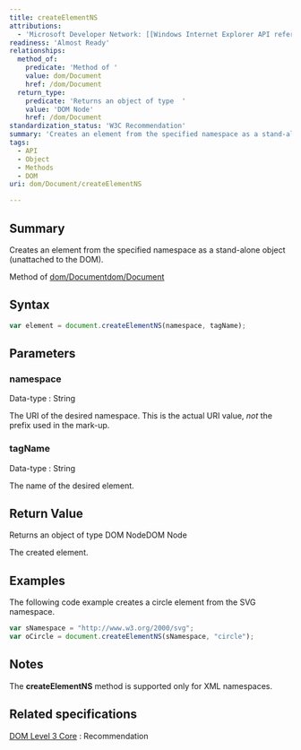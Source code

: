 ```yaml
---
title: createElementNS
attributions:
  - 'Microsoft Developer Network: [[Windows Internet Explorer API reference](http://msdn.microsoft.com/en-us/library/ie/hh828809%28v=vs.85%29.aspx) Article]'
readiness: 'Almost Ready'
relationships:
  method_of:
    predicate: 'Method of '
    value: dom/Document
    href: /dom/Document
  return_type:
    predicate: 'Returns an object of type  '
    value: 'DOM Node'
    href: /dom/Document
standardization_status: 'W3C Recommendation'
summary: 'Creates an element from the specified namespace as a stand-alone object (unattached to the DOM).'
tags:
  - API
  - Object
  - Methods
  - DOM
uri: dom/Document/createElementNS

---
```

## Summary

Creates an element from the specified namespace as a stand-alone object (unattached to the DOM).

Method of [dom/Document](/dom/Document)[dom/Document](/dom/Document)

## Syntax

``` js
var element = document.createElementNS(namespace, tagName);
```

## Parameters

### namespace

 Data-type
:   String

 The URI of the desired namespace. This is the actual URI value, *not* the prefix used in the mark-up.

### tagName

 Data-type
:   String

 The name of the desired element.

## Return Value

Returns an object of type DOM NodeDOM Node

The created element.

## Examples

The following code example creates a circle element from the SVG namespace.

``` js
var sNamespace = "http://www.w3.org/2000/svg";
var oCircle = document.createElementNS(sNamespace, "circle");
```

## Notes

The **createElementNS** method is supported only for XML namespaces.

## Related specifications

[DOM Level 3 Core](http://www.w3.org/TR/DOM-Level-3-Core/)
:   Recommendation
